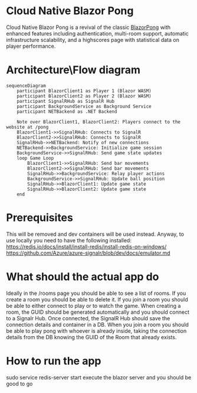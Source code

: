 # Cloud Native Blazor Pong

Cloud Native Blazor Pong is a revival of the classic [BlazorPong](https://github.com/macel94/BlazorPong) with enhanced features including authentication, multi-room support, automatic infrastructure scalability, and a highscores page with statistical data on player performance.

# Architecture\Flow diagram

```mermaid
sequenceDiagram
    participant BlazorClient1 as Player 1 (Blazor WASM)
    participant BlazorClient2 as Player 2 (Blazor WASM)
    participant SignalRHub as SignalR Hub
    participant BackgroundService as Background Service
    participant NETBackend as .NET Backend

    Note over BlazorClient1, BlazorClient2: Players connect to the website at /pong
    BlazorClient1->>SignalRHub: Connects to SignalR
    BlazorClient2->>SignalRHub: Connects to SignalR
    SignalRHub->>NETBackend: Notify of new connections
    NETBackend->>BackgroundService: Initialize game session
    BackgroundService->>SignalRHub: Send game state updates
    loop Game Loop
        BlazorClient1->>SignalRHub: Send bar movements
        BlazorClient2->>SignalRHub: Send bar movements
        SignalRHub->>BackgroundService: Relay player actions
        BackgroundService->>SignalRHub: Update ball position
        SignalRHub->>BlazorClient1: Update game state
        SignalRHub->>BlazorClient2: Update game state
    end
```

# Prerequisites

This will be removed and dev containers will be used instead.
Anyway, to use locally you need to have the following installed:
https://redis.io/docs/install/install-redis/install-redis-on-windows/
https://github.com/Azure/azure-signalr/blob/dev/docs/emulator.md

# What should the actual app do

Ideally in the /rooms page you should be able to see a list of rooms.
If you create a room you should be able to delete it.
If you join a room you should be able to either connect to play or to watch the game.
When creating a room, the GUID should be generated automatically and you should connect to a Signalr Hub.
Once connected, the SignalR Hub should save the connection details and container in a DB.
When you join a room you should be able to play pong with whoever is already inside, taking the connection details from the DB knowing the GUID of the Room that already exists.

# How to run the app
sudo service redis-server start
execute the blazor server and you should be good to go